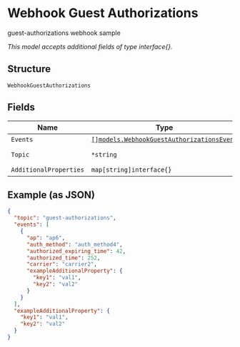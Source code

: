 
# Webhook Guest Authorizations

guest-authorizations webhook sample

*This model accepts additional fields of type interface{}.*

## Structure

`WebhookGuestAuthorizations`

## Fields

| Name | Type | Tags | Description |
|  --- | --- | --- | --- |
| `Events` | [`[]models.WebhookGuestAuthorizationsEvent`](../../doc/models/webhook-guest-authorizations-event.md) | Optional | List of events |
| `Topic` | `*string` | Optional | **Default**: `"guest-authorizations"` |
| `AdditionalProperties` | `map[string]interface{}` | Optional | - |

## Example (as JSON)

```json
{
  "topic": "guest-authorizations",
  "events": [
    {
      "ap": "ap6",
      "auth_method": "auth_method4",
      "authorized_expiring_time": 42,
      "authorized_time": 252,
      "carrier": "carrier2",
      "exampleAdditionalProperty": {
        "key1": "val1",
        "key2": "val2"
      }
    }
  ],
  "exampleAdditionalProperty": {
    "key1": "val1",
    "key2": "val2"
  }
}
```

